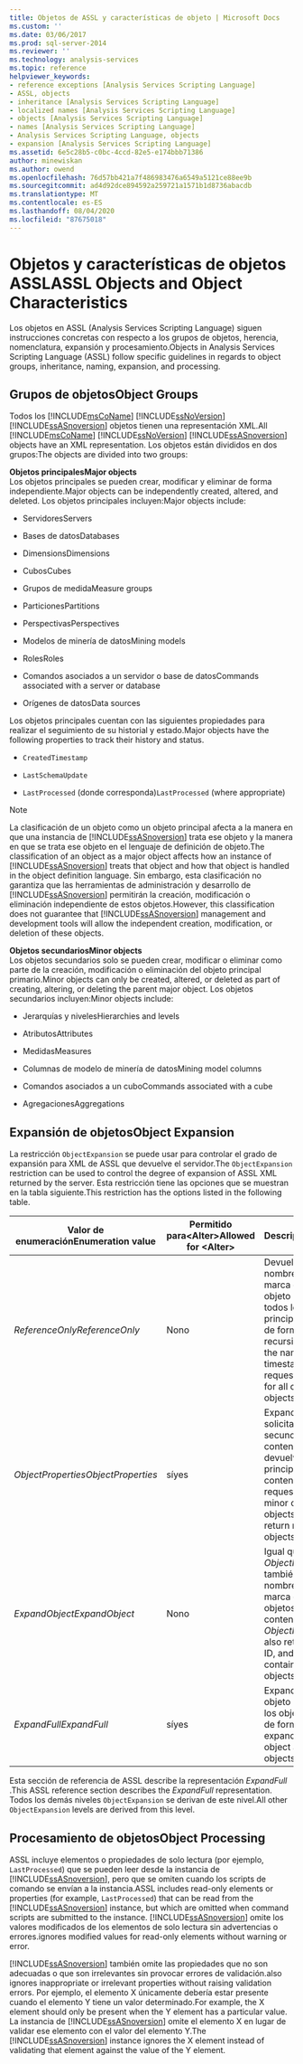 ```yaml
---
title: Objetos de ASSL y características de objeto | Microsoft Docs
ms.custom: ''
ms.date: 03/06/2017
ms.prod: sql-server-2014
ms.reviewer: ''
ms.technology: analysis-services
ms.topic: reference
helpviewer_keywords:
- reference exceptions [Analysis Services Scripting Language]
- ASSL, objects
- inheritance [Analysis Services Scripting Language]
- localized names [Analysis Services Scripting Language]
- objects [Analysis Services Scripting Language]
- names [Analysis Services Scripting Language]
- Analysis Services Scripting Language, objects
- expansion [Analysis Services Scripting Language]
ms.assetid: 6e5c28b5-c0bc-4ccd-82e5-e174bbb71386
author: minewiskan
ms.author: owend
ms.openlocfilehash: 76d57bb421a7f486983476a6549a5121ce88ee9b
ms.sourcegitcommit: ad4d92dce894592a259721a1571b1d8736abacdb
ms.translationtype: MT
ms.contentlocale: es-ES
ms.lasthandoff: 08/04/2020
ms.locfileid: "87675018"
---
```

# <a name="assl-objects-and-object-characteristics"></a><span data-ttu-id="0c350-102">Objetos y características de objetos ASSL</span><span class="sxs-lookup"><span data-stu-id="0c350-102">ASSL Objects and Object Characteristics</span></span>
  <span data-ttu-id="0c350-103">Los objetos en ASSL (Analysis Services Scripting Language) siguen instrucciones concretas con respecto a los grupos de objetos, herencia, nomenclatura, expansión y procesamiento.</span><span class="sxs-lookup"><span data-stu-id="0c350-103">Objects in Analysis Services Scripting Language (ASSL) follow specific guidelines in regards to object groups, inheritance, naming, expansion, and processing.</span></span>  
  
## <a name="object-groups"></a><span data-ttu-id="0c350-104">Grupos de objetos</span><span class="sxs-lookup"><span data-stu-id="0c350-104">Object Groups</span></span>  
 <span data-ttu-id="0c350-105">Todos los [!INCLUDE[msCoName](../../../includes/msconame-md.md)] [!INCLUDE[ssNoVersion](../../../includes/ssnoversion-md.md)] [!INCLUDE[ssASnoversion](../../../includes/ssasnoversion-md.md)] objetos tienen una representación XML.</span><span class="sxs-lookup"><span data-stu-id="0c350-105">All [!INCLUDE[msCoName](../../../includes/msconame-md.md)] [!INCLUDE[ssNoVersion](../../../includes/ssnoversion-md.md)] [!INCLUDE[ssASnoversion](../../../includes/ssasnoversion-md.md)] objects have an XML representation.</span></span> <span data-ttu-id="0c350-106">Los objetos están divididos en dos grupos:</span><span class="sxs-lookup"><span data-stu-id="0c350-106">The objects are divided into two groups:</span></span>  
  
 <span data-ttu-id="0c350-107">**Objetos principales**</span><span class="sxs-lookup"><span data-stu-id="0c350-107">**Major objects**</span></span>  
 <span data-ttu-id="0c350-108">Los objetos principales se pueden crear, modificar y eliminar de forma independiente.</span><span class="sxs-lookup"><span data-stu-id="0c350-108">Major objects can be independently created, altered, and deleted.</span></span> <span data-ttu-id="0c350-109">Los objetos principales incluyen:</span><span class="sxs-lookup"><span data-stu-id="0c350-109">Major objects include:</span></span>  
  
-   <span data-ttu-id="0c350-110">Servidores</span><span class="sxs-lookup"><span data-stu-id="0c350-110">Servers</span></span>  
  
-   <span data-ttu-id="0c350-111">Bases de datos</span><span class="sxs-lookup"><span data-stu-id="0c350-111">Databases</span></span>  
  
-   <span data-ttu-id="0c350-112">Dimensions</span><span class="sxs-lookup"><span data-stu-id="0c350-112">Dimensions</span></span>  
  
-   <span data-ttu-id="0c350-113">Cubos</span><span class="sxs-lookup"><span data-stu-id="0c350-113">Cubes</span></span>  
  
-   <span data-ttu-id="0c350-114">Grupos de medida</span><span class="sxs-lookup"><span data-stu-id="0c350-114">Measure groups</span></span>  
  
-   <span data-ttu-id="0c350-115">Particiones</span><span class="sxs-lookup"><span data-stu-id="0c350-115">Partitions</span></span>  
  
-   <span data-ttu-id="0c350-116">Perspectivas</span><span class="sxs-lookup"><span data-stu-id="0c350-116">Perspectives</span></span>  
  
-   <span data-ttu-id="0c350-117">Modelos de minería de datos</span><span class="sxs-lookup"><span data-stu-id="0c350-117">Mining models</span></span>  
  
-   <span data-ttu-id="0c350-118">Roles</span><span class="sxs-lookup"><span data-stu-id="0c350-118">Roles</span></span>  
  
-   <span data-ttu-id="0c350-119">Comandos asociados a un servidor o base de datos</span><span class="sxs-lookup"><span data-stu-id="0c350-119">Commands associated with a server or database</span></span>  
  
-   <span data-ttu-id="0c350-120">Orígenes de datos</span><span class="sxs-lookup"><span data-stu-id="0c350-120">Data sources</span></span>  
  
 <span data-ttu-id="0c350-121">Los objetos principales cuentan con las siguientes propiedades para realizar el seguimiento de su historial y estado.</span><span class="sxs-lookup"><span data-stu-id="0c350-121">Major objects have the following properties to track their history and status.</span></span>  
  
-   `CreatedTimestamp`  
  
-   `LastSchemaUpdate`  
  
-   <span data-ttu-id="0c350-122">`LastProcessed` (donde corresponda)</span><span class="sxs-lookup"><span data-stu-id="0c350-122">`LastProcessed` (where appropriate)</span></span>  
  
> [!NOTE]  
>  <span data-ttu-id="0c350-123">La clasificación de un objeto como un objeto principal afecta a la manera en que una instancia de [!INCLUDE[ssASnoversion](../../../includes/ssasnoversion-md.md)] trata ese objeto y la manera en que se trata ese objeto en el lenguaje de definición de objeto.</span><span class="sxs-lookup"><span data-stu-id="0c350-123">The classification of an object as a major object affects how an instance of [!INCLUDE[ssASnoversion](../../../includes/ssasnoversion-md.md)] treats that object and how that object is handled in the object definition language.</span></span> <span data-ttu-id="0c350-124">Sin embargo, esta clasificación no garantiza que las herramientas de administración y desarrollo de [!INCLUDE[ssASnoversion](../../../includes/ssasnoversion-md.md)] permitirán la creación, modificación o eliminación independiente de estos objetos.</span><span class="sxs-lookup"><span data-stu-id="0c350-124">However, this classification does not guarantee that [!INCLUDE[ssASnoversion](../../../includes/ssasnoversion-md.md)] management and development tools will allow the independent creation, modification, or deletion of these objects.</span></span>  
  
 <span data-ttu-id="0c350-125">**Objetos secundarios**</span><span class="sxs-lookup"><span data-stu-id="0c350-125">**Minor objects**</span></span>  
 <span data-ttu-id="0c350-126">Los objetos secundarios solo se pueden crear, modificar o eliminar como parte de la creación, modificación o eliminación del objeto principal primario.</span><span class="sxs-lookup"><span data-stu-id="0c350-126">Minor objects can only be created, altered, or deleted as part of creating, altering, or deleting the parent major object.</span></span> <span data-ttu-id="0c350-127">Los objetos secundarios incluyen:</span><span class="sxs-lookup"><span data-stu-id="0c350-127">Minor objects include:</span></span>  
  
-   <span data-ttu-id="0c350-128">Jerarquías y niveles</span><span class="sxs-lookup"><span data-stu-id="0c350-128">Hierarchies and levels</span></span>  
  
-   <span data-ttu-id="0c350-129">Atributos</span><span class="sxs-lookup"><span data-stu-id="0c350-129">Attributes</span></span>  
  
-   <span data-ttu-id="0c350-130">Medidas</span><span class="sxs-lookup"><span data-stu-id="0c350-130">Measures</span></span>  
  
-   <span data-ttu-id="0c350-131">Columnas de modelo de minería de datos</span><span class="sxs-lookup"><span data-stu-id="0c350-131">Mining model columns</span></span>  
  
-   <span data-ttu-id="0c350-132">Comandos asociados a un cubo</span><span class="sxs-lookup"><span data-stu-id="0c350-132">Commands associated with a cube</span></span>  
  
-   <span data-ttu-id="0c350-133">Agregaciones</span><span class="sxs-lookup"><span data-stu-id="0c350-133">Aggregations</span></span>  
  
## <a name="object-expansion"></a><span data-ttu-id="0c350-134">Expansión de objetos</span><span class="sxs-lookup"><span data-stu-id="0c350-134">Object Expansion</span></span>  
 <span data-ttu-id="0c350-135">La restricción `ObjectExpansion` se puede usar para controlar el grado de expansión para XML de ASSL que devuelve el servidor.</span><span class="sxs-lookup"><span data-stu-id="0c350-135">The `ObjectExpansion` restriction can be used to control the degree of expansion of ASSL XML returned by the server.</span></span> <span data-ttu-id="0c350-136">Esta restricción tiene las opciones que se muestran en la tabla siguiente.</span><span class="sxs-lookup"><span data-stu-id="0c350-136">This restriction has the options listed in the following table.</span></span>  
  
|<span data-ttu-id="0c350-137">Valor de enumeración</span><span class="sxs-lookup"><span data-stu-id="0c350-137">Enumeration value</span></span>|<span data-ttu-id="0c350-138">Permitido para\<Alter></span><span class="sxs-lookup"><span data-stu-id="0c350-138">Allowed for \<Alter></span></span>|<span data-ttu-id="0c350-139">Descripción</span><span class="sxs-lookup"><span data-stu-id="0c350-139">Description</span></span>|  
|-----------------------|---------------------------|-----------------|  
|<span data-ttu-id="0c350-140">*ReferenceOnly*</span><span class="sxs-lookup"><span data-stu-id="0c350-140">*ReferenceOnly*</span></span>|<span data-ttu-id="0c350-141">No</span><span class="sxs-lookup"><span data-stu-id="0c350-141">no</span></span>|<span data-ttu-id="0c350-142">Devuelve solamente el nombre, identificador y marca de tiempo para el objeto solicitado y para todos los objetos principales contenidos de forma recursiva.</span><span class="sxs-lookup"><span data-stu-id="0c350-142">Returns only the name, ID, and timestamp for the requested object and for all contained major objects recursively.</span></span>|  
|<span data-ttu-id="0c350-143">*ObjectProperties*</span><span class="sxs-lookup"><span data-stu-id="0c350-143">*ObjectProperties*</span></span>|<span data-ttu-id="0c350-144">sí</span><span class="sxs-lookup"><span data-stu-id="0c350-144">yes</span></span>|<span data-ttu-id="0c350-145">Expande el objeto solicitado y los objetos secundarios contenidos, pero no devuelve los objetos principales contenidos.</span><span class="sxs-lookup"><span data-stu-id="0c350-145">Expands the requested object and minor contained objects, but does not return major contained objects.</span></span>|  
|<span data-ttu-id="0c350-146">*ExpandObject*</span><span class="sxs-lookup"><span data-stu-id="0c350-146">*ExpandObject*</span></span>|<span data-ttu-id="0c350-147">No</span><span class="sxs-lookup"><span data-stu-id="0c350-147">no</span></span>|<span data-ttu-id="0c350-148">Igual que *ObjectProperties*, pero también devuelve el nombre, identificador y marca de tiempo de los objetos principales contenidos.</span><span class="sxs-lookup"><span data-stu-id="0c350-148">Same as *ObjectProperties*, but also returns the name, ID, and timestamp for contained major objects.</span></span>|  
|<span data-ttu-id="0c350-149">*ExpandFull*</span><span class="sxs-lookup"><span data-stu-id="0c350-149">*ExpandFull*</span></span>|<span data-ttu-id="0c350-150">sí</span><span class="sxs-lookup"><span data-stu-id="0c350-150">yes</span></span>|<span data-ttu-id="0c350-151">Expande totalmente el objeto solicitado y todos los objetos contenidos de forma recursiva.</span><span class="sxs-lookup"><span data-stu-id="0c350-151">Fully expands the requested object and all contained objects recursively.</span></span>|  
  
 <span data-ttu-id="0c350-152">Esta sección de referencia de ASSL describe la representación *ExpandFull* .</span><span class="sxs-lookup"><span data-stu-id="0c350-152">This ASSL reference section describes the *ExpandFull* representation.</span></span> <span data-ttu-id="0c350-153">Todos los demás niveles `ObjectExpansion` se derivan de este nivel.</span><span class="sxs-lookup"><span data-stu-id="0c350-153">All other `ObjectExpansion` levels are derived from this level.</span></span>  
  
## <a name="object-processing"></a><span data-ttu-id="0c350-154">Procesamiento de objetos</span><span class="sxs-lookup"><span data-stu-id="0c350-154">Object Processing</span></span>  
 <span data-ttu-id="0c350-155">ASSL incluye elementos o propiedades de solo lectura (por ejemplo, `LastProcessed`) que se pueden leer desde la instancia de [!INCLUDE[ssASnoversion](../../../includes/ssasnoversion-md.md)], pero que se omiten cuando los scripts de comando se envían a la instancia.</span><span class="sxs-lookup"><span data-stu-id="0c350-155">ASSL includes read-only elements or properties (for example, `LastProcessed`) that can be read from the [!INCLUDE[ssASnoversion](../../../includes/ssasnoversion-md.md)] instance, but which are omitted when command scripts are submitted to the instance.</span></span> [!INCLUDE[ssASnoversion](../../../includes/ssasnoversion-md.md)] <span data-ttu-id="0c350-156">omite los valores modificados de los elementos de solo lectura sin advertencias o errores.</span><span class="sxs-lookup"><span data-stu-id="0c350-156">ignores modified values for read-only elements without warning or error.</span></span>  
  
 [!INCLUDE[ssASnoversion](../../../includes/ssasnoversion-md.md)] <span data-ttu-id="0c350-157">también omite las propiedades que no son adecuadas o que son irrelevantes sin provocar errores de validación.</span><span class="sxs-lookup"><span data-stu-id="0c350-157">also ignores inappropriate or irrelevant properties without raising validation errors.</span></span> <span data-ttu-id="0c350-158">Por ejemplo, el elemento X únicamente debería estar presente cuando el elemento Y tiene un valor determinado.</span><span class="sxs-lookup"><span data-stu-id="0c350-158">For example, the X element should only be present when the Y element has a particular value.</span></span> <span data-ttu-id="0c350-159">La instancia de [!INCLUDE[ssASnoversion](../../../includes/ssasnoversion-md.md)] omite el elemento X en lugar de validar ese elemento con el valor del elemento Y.</span><span class="sxs-lookup"><span data-stu-id="0c350-159">The [!INCLUDE[ssASnoversion](../../../includes/ssasnoversion-md.md)] instance ignores the X element instead of validating that element against the value of the Y element.</span></span>  
  
  
